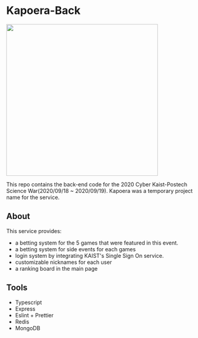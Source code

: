 # Kapoera-Back

<img src="https://i.imgur.com/yO0C3oB.png" width="400">

This repo contains the back-end code for the 2020 Cyber Kaist-Postech Science War(2020/09/18 ~ 2020/09/19). Kapoera was a temporary project name for the service.

## About
This service provides:
* a betting system for the 5 games that were featured in this event.
* a betting system for side events for each games
* login system by integrating KAIST's Single Sign On service.
* customizable nicknames for each user
* a ranking board in the main page

## Tools
* Typescript
* Express
* Eslint + Prettier
* Redis
* MongoDB
